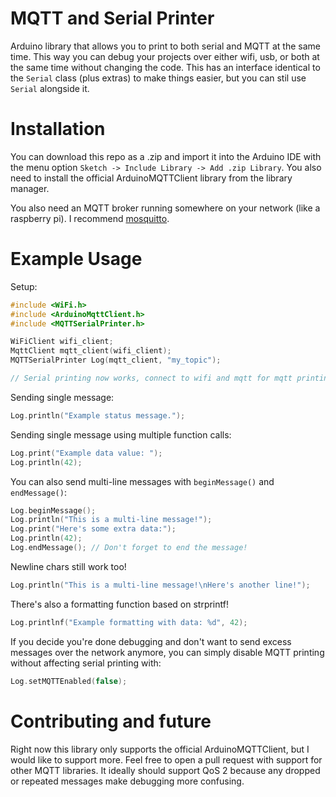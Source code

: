 # MQTT and Serial Printer
Arduino library that allows you to print to both serial and MQTT at the same time. This way you can debug your projects over either wifi, usb, or both at the same time without changing the code. This has an interface identical to the `Serial` class (plus extras) to make things easier, but you can stil use `Serial` alongside it.

# Installation
You can download this repo as a .zip and import it into the Arduino IDE with the menu option `Sketch -> Include Library -> Add .zip Library`. You also need to install the official ArduinoMQTTClient library from the library manager.

You also need an MQTT broker running somewhere on your network (like a raspberry pi). I recommend [mosquitto](https://mosquitto.org/).

# Example Usage

Setup:
```c++
#include <WiFi.h>
#include <ArduinoMqttClient.h>
#include <MQTTSerialPrinter.h>

WiFiClient wifi_client;
MqttClient mqtt_client(wifi_client);
MQTTSerialPrinter Log(mqtt_client, "my_topic");

// Serial printing now works, connect to wifi and mqtt for mqtt printing to also work. See the examples.
```

Sending single message:
```c++
Log.println("Example status message.");
```

Sending single message using multiple function calls:
```c++
Log.print("Example data value: ");
Log.println(42);
```

You can also send multi-line messages with `beginMessage()` and `endMessage()`:
```c++
Log.beginMessage();
Log.println("This is a multi-line message!");
Log.print("Here's some extra data:");
Log.println(42);
Log.endMessage(); // Don't forget to end the message!
```

Newline chars still work too!
```c++
Log.println("This is a multi-line message!\nHere's another line!");
```

There's also a formatting function based on strprintf!
```c++
Log.printlnf("Example formatting with data: %d", 42);
```

If you decide you're done debugging and don't want to send excess messages over the network anymore, you can simply disable MQTT printing without affecting serial printing with:
```c++
Log.setMQTTEnabled(false);
```

# Contributing and future
Right now this library only supports the official ArduinoMQTTClient, but I would like to support more. Feel free to open a pull request with support for other MQTT libraries. It ideally should support QoS 2 because any dropped or repeated messages make debugging more confusing.
